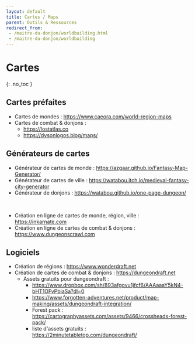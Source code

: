 ```yaml
---
layout: default
title: Cartes / Maps
parent: Outils & Ressources
redirect_from: 
 - /maitre-du-donjon/worldbuilding.html
 - /maitre-du-donjon/worldbuilding
---
```


# Cartes
{: .no_toc }

## Cartes préfaites

 - Cartes de mondes : https://www.caeora.com/world-region-maps
 - Cartes de combat & donjons :
   - https://lostatlas.co
   - https://dysonlogos.blog/maps/


## Générateurs de cartes

 - Générateur de cartes de monde : https://azgaar.github.io/Fantasy-Map-Generator/
 - Générateur de cartes de ville : https://watabou.itch.io/medieval-fantasy-city-generator
 - Générateur de donjons : https://watabou.github.io/one-page-dungeon/

  <br />
  
 - Création en ligne de cartes de monde, région, ville : https://inkarnate.com
 - Création en ligne de cartes de combat & donjons : https://www.dungeonscrawl.com

## Logiciels

 - Création de régions : https://www.wonderdraft.net
 - Création de cartes de combat & donjons : https://dungeondraft.net
     - Assets gratuits pour dungeondraft : 
       - https://www.dropbox.com/sh/893afgovu1jfcf6/AAAaaaY5kN4-bHT1OFvPbiaSa?dl=0
       - https://www.forgotten-adventures.net/product/map-making/assets/dungeondraft-integration/
       - Forest pack : https://cartographyassets.com/assets/9466/crossheads-forest-pack/
       - liste d'assets gratuits : https://2minutetabletop.com/dungeondraft/
